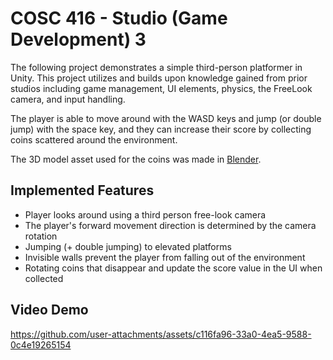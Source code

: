 # COSC 416 - Studio (Game Development) 3
The following project demonstrates a simple third-person platformer in Unity. This project utilizes and builds upon knowledge gained from prior studios including game management, UI elements, physics, the FreeLook camera, and input handling.

The player is able to move around with the WASD keys and jump (or double jump) with the space key, and they can increase their score by collecting coins scattered around the environment.

The 3D model asset used for the coins was made in [Blender](https://www.blender.org/download/).

## Implemented Features
- Player looks around using a third person free-look camera
- The player's forward movement direction is determined by the camera rotation
- Jumping (+ double jumping) to elevated platforms
- Invisible walls prevent the player from falling out of the environment
- Rotating coins that disappear and update the score value in the UI when collected

## Video Demo
https://github.com/user-attachments/assets/c116fa96-33a0-4ea5-9588-0c4e19265154
